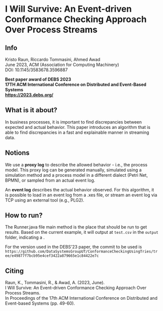 # I Will Survive: An Event-driven Conformance Checking Approach Over Process Streams

## Info
Kristo Raun, Riccardo Tommasini, Ahmed Awad  
June 2023, ACM (Association for Computing Machinery)  
DOI: 10.1145/3583678.3596887

**Best paper award of DEBS 2023  
17TH ACM International Conference on Distributed and Event-Based Systems  
https://2023.debs.org/**

## What is it about?
In business processes, it is important to find discrepancies between expected and actual behavior. This paper introduces an algorithm that is able to find discrepancies in a fast and explainable manner in streaming data.

## Notions
We use a **proxy log** to describe the allowed behavior - i.e., the process model. This proxy log can be generated manually, simulated using a simulation method and a process model in a different dialect (Petri Net, BPMN), or sampled from an actual event log.

An **event log** describes the actual behavior observed. For this algorithm, it is possible to load in an event log from a .xes file, or stream an event log via TCP using an external tool (e.g., PLG2).  

## How to run?
The Runner.java file main method is the place that should be run to get results. Based on the current example, it will output at `test.csv` in the `output` folder, indicating a .

For the version used in the DEBS'23 paper, the commit to be used is `https://github.com/DataSystemsGroupUT/ConformanceCheckingUsingTries/tree/e49877f7bcb95e4cef3422a879665e1c84422e7c`

## Citing
Raun, K., Tommasini, R., & Awad, A. (2023, June).  
I Will Survive: An Event-driven Conformance Checking Approach Over Process Streams.  
In Proceedings of the 17th ACM International Conference on Distributed and Event-based Systems (pp. 49-60).  

